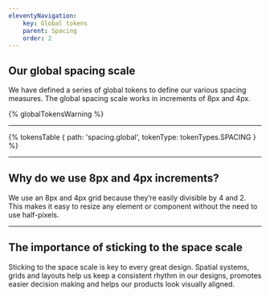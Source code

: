 ```yaml
---
eleventyNavigation:
    key: Global tokens
    parent: Spacing
    order: 2
---
```

## Our global spacing scale

We have defined a series of global tokens to define our various spacing measures. The global spacing scale works in increments of 8px and 4px.

{% globalTokensWarning %}

---

{% tokensTable {
    path: 'spacing.global',
    tokenType: tokenTypes.SPACING
} %}

---
## Why do we use 8px and 4px increments?

We use an 8px and 4px grid because they’re easily divisible by 4 and 2. This makes it easy to resize any element or component without the need to use half-pixels.

---

## The importance of sticking to the space scale

Sticking to the space scale is key to every great design. Spatial systems, grids and layouts help us keep a consistent rhythm in our designs, promotes easier decision making and helps our products look visually aligned.


